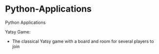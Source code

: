 # Python-Applications
Python Applications


Yatsy Game:
- The classical Yatsy game with a board and room for several players to join
